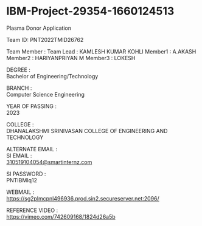 # IBM-Project-29354-1660124513
Plasma Donor Application

Team ID:  PNT2022TMID26762

Team Member :
Team Lead : KAMLESH KUMAR KOHLI
  Member1 : A.AKASH
  Member2 : HARIYANPRIYAN M
  Member3 : LOKESH 
  

DEGREE	:	
Bachelor of Engineering/Technology

BRANCH	:	
Computer Science Engineering

YEAR OF PASSING	:	
2023

COLLEGE	:	
DHANALAKSHMI SRINIVASAN COLLEGE OF ENGINEERING AND TECHNOLOGY

ALTERNATE EMAIL	:	
SI EMAIL	:	
310519104054@smartinternz.com

SI PASSWORD	:	
PNTIBMIq12

WEBMAIL	:	
https://sg2plmcpnl496936.prod.sin2.secureserver.net:2096/

REFERENCE VIDEO	:	
https://vimeo.com/742609168/1824d26a5b

